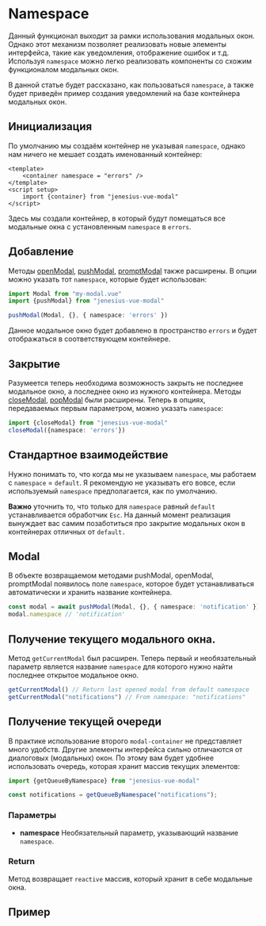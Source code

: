 # Namespace

Данный функционал выходит за рамки использования модальных окон. Однако
этот механизм позволяет реализовать новые элементы интерфейса, такие как
уведомления, отображение ошибок и т.д. Используя `namespace` можно легко
реализовать компоненты со схожим функционалом модальных окон.

В данной статье будет рассказано, как пользоваться `namespace`, а также
будет приведён пример создания уведомлений на базе контейнера модальных окон.

## Инициализация

По умолчанию мы создаём контейнер не указывая `namespace`, однако нам
ничего не мешает создать именованный контейнер:

```vue
<template>
    <container namespace = "errors" />
</template>
<script setup>
    import {container} from "jenesius-vue-modal"
</script>
```

Здесь мы создали контейнер, в который будут помещаться все модальные окна
с установленным `namespace` в `errors`.

## Добавление

Методы [openModal](./guide-methods#open-modal), [pushModal](./guide-methods#push-modal), 
[promptModal](./guide-methods#prompt-modal) также расширены. В опции можно
указать тот `namespace`, которые будет использован:
```ts
import Modal from "my-modal.vue"
import {pushModal} from "jenesius-vue-modal"

pushModal(Modal, {}, { namespace: 'errors' })
```

Данное модальное окно будет добавлено в пространство `errors` и будет
отображаться в соответствующем контейнере.

## Закрытие

Разумеется теперь необходима возможность закрыть не последнее модальное
окно, а последнее окно из нужного контейнера. Методы
[closeModal](./guide-methods#close-modal), 
[popModal](./guide-methods#pop-modal) были расширены. Теперь в опциях,
передаваемых первым параметром, можно указать `namespace`:

```ts
import {closeModal} from "jenesius-vue-modal"
closeModal({namespace: 'errors'})
```

## Стандартное взаимодействие

Нужно понимать то, что когда мы не указываем `namespace`, мы работаем
с `namespace` = `default`. Я рекомендую не указывать его вовсе, если
используемый `namespace` предполагается, как по умолчанию. 

**Важно** уточнить то, что только для `namespace` равный `default`
устанавливается обработчик `Esc`. На данный момент реализация вынуждает
вас самим позаботиться про закрытие модальных окон в контейнерах
отличных от `default.`

## Modal

В объекте возвращаемом методами pushModal, openModal, promptModal
появилось поле `namespace`, которое будет устанавливаться автоматически 
и хранить название контейнера.

```ts
const modal = await pushModal(Modal, {}, { namespace: 'notification' });
modal.namespace // 'notification'
```

## Получение текущего модального окна.

Метод `getCurrentModal` был расширен. Теперь первый и необязательный 
параметр является название `namespace` для которого нужно найти последнее 
открытое модальное окно.

```ts
getCurrentModal() // Return last opened modal from default namespace
getCurrentModal("notifications") // From namespace: "notifications"
```

## Получение текущей очереди

В практике использование второго `modal-container` не представляет
много удобств. Другие элементы интерфейса сильно отличаются от диалоговых
(модальных) окон. По этому вам будет удобнее использовать очередь, которая
хранит массив текущих элементов:

```ts
import {getQueueByNamespace} from "jenesius-vue-modal"

const notifications = getQueueByNamespace("notifications");
```

### Параметры

- **namespace** Необязательный параметр, указывающий название `namespace`.

### Return

Метод возвращает `reactive` массив, который хранит в себе модальные окна.
## Пример

<!--@include: ./namespace-notification.md-->